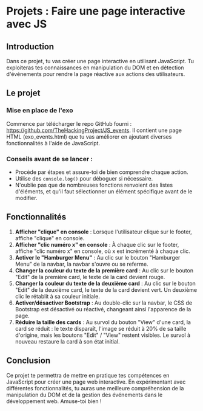 # Projets : Faire une page interactive avec JS

## Introduction

Dans ce projet, tu vas créer une page interactive en utilisant JavaScript. Tu exploiteras tes connaissances en manipulation du DOM et en détection d'événements pour rendre la page réactive aux actions des utilisateurs.

## Le projet

### Mise en place de l'exo

Commence par télécharger le repo GitHub fourni : https://github.com/TheHackingProject/JS_events. Il contient une page HTML (exo_events.html) que tu vas améliorer en ajoutant diverses fonctionnalités à l'aide de JavaScript.

### Conseils avant de se lancer :

- Procède par étapes et assure-toi de bien comprendre chaque action.
- Utilise des `console.log()` pour déboguer si nécessaire.
- N'oublie pas que de nombreuses fonctions renvoient des listes d'éléments, et qu'il faut sélectionner un élément spécifique avant de le modifier.

## Fonctionnalités

1. **Afficher "clique" en console** : Lorsque l'utilisateur clique sur le footer, affiche "clique" en console.
2. **Afficher "clic numéro x" en console** : À chaque clic sur le footer, affiche "clic numéro x" en console, où x est incrémenté à chaque clic.
3. **Activer le "Hamburger Menu"** : Au clic sur le bouton "Hamburger Menu" de la navbar, la navbar s'ouvre ou se referme.
4. **Changer la couleur du texte de la première card** : Au clic sur le bouton "Edit" de la première card, le texte de la card devient rouge.
5. **Changer la couleur du texte de la deuxième card** : Au clic sur le bouton "Edit" de la deuxième card, le texte de la card devient vert. Un deuxième clic le rétablit à sa couleur initiale.
6. **Activer/désactiver Bootstrap** : Au double-clic sur la navbar, le CSS de Bootstrap est désactivé ou réactivé, changeant ainsi l'apparence de la page.
7. **Réduire la taille des cards** : Au survol du bouton "View" d'une card, la card se réduit : le texte disparaît, l'image se réduit à 20% de sa taille d'origine, mais les boutons "Edit" / "View" restent visibles. Le survol à nouveau restaure la card à son état initial.

## Conclusion

Ce projet te permettra de mettre en pratique tes compétences en JavaScript pour créer une page web interactive. En expérimentant avec différentes fonctionnalités, tu auras une meilleure compréhension de la manipulation du DOM et de la gestion des événements dans le développement web. Amuse-toi bien !





